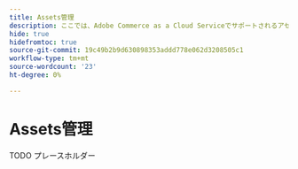 ```yaml
---
title: Assets管理
description: ここでは、Adobe Commerce as a Cloud Serviceでサポートされるアセット管理オプションの概要について説明します。
hide: true
hidefromtoc: true
source-git-commit: 19c49b2b9d630898353addd778e062d3208505c1
workflow-type: tm+mt
source-wordcount: '23'
ht-degree: 0%

---
```



# Assets管理

TODO プレースホルダー
